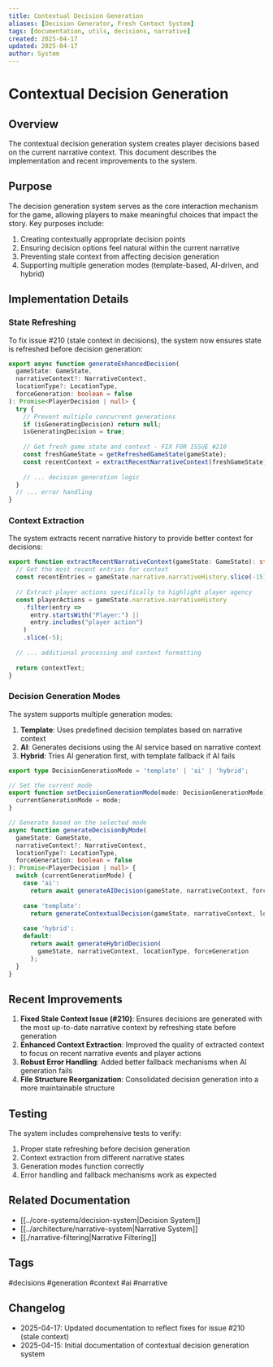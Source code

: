 ```yaml
---
title: Contextual Decision Generation
aliases: [Decision Generator, Fresh Context System]
tags: [documentation, utils, decisions, narrative]
created: 2025-04-17
updated: 2025-04-17
author: System
---
```


# Contextual Decision Generation

## Overview
The contextual decision generation system creates player decisions based on the current narrative context. This document describes the implementation and recent improvements to the system.

## Purpose
The decision generation system serves as the core interaction mechanism for the game, allowing players to make meaningful choices that impact the story. Key purposes include:

1. Creating contextually appropriate decision points
2. Ensuring decision options feel natural within the current narrative
3. Preventing stale context from affecting decision generation
4. Supporting multiple generation modes (template-based, AI-driven, and hybrid)

## Implementation Details

### State Refreshing
To fix issue #210 (stale context in decisions), the system now ensures state is refreshed before decision generation:

```typescript
export async function generateEnhancedDecision(
  gameState: GameState,
  narrativeContext?: NarrativeContext,
  locationType?: LocationType,
  forceGeneration: boolean = false
): Promise<PlayerDecision | null> {
  try {
    // Prevent multiple concurrent generations
    if (isGeneratingDecision) return null;
    isGeneratingDecision = true;
    
    // Get fresh game state and context - FIX FOR ISSUE #210
    const freshGameState = getRefreshedGameState(gameState);
    const recentContext = extractRecentNarrativeContext(freshGameState);
    
    // ... decision generation logic
  }
  // ... error handling
}
```

### Context Extraction
The system extracts recent narrative history to provide better context for decisions:

```typescript
export function extractRecentNarrativeContext(gameState: GameState): string {
  // Get the most recent entries for context
  const recentEntries = gameState.narrative.narrativeHistory.slice(-15);
  
  // Extract player actions specifically to highlight player agency
  const playerActions = gameState.narrative.narrativeHistory
    .filter(entry => 
      entry.startsWith("Player:") || 
      entry.includes("player action")
    )
    .slice(-5);
  
  // ... additional processing and context formatting
  
  return contextText;
}
```

### Decision Generation Modes
The system supports multiple generation modes:

1. **Template**: Uses predefined decision templates based on narrative context
2. **AI**: Generates decisions using the AI service based on narrative context
3. **Hybrid**: Tries AI generation first, with template fallback if AI fails

```typescript
export type DecisionGenerationMode = 'template' | 'ai' | 'hybrid';

// Set the current mode
export function setDecisionGenerationMode(mode: DecisionGenerationMode): void {
  currentGenerationMode = mode;
}

// Generate based on the selected mode
async function generateDecisionByMode(
  gameState: GameState,
  narrativeContext?: NarrativeContext,
  locationType?: LocationType,
  forceGeneration: boolean = false
): Promise<PlayerDecision | null> {
  switch (currentGenerationMode) {
    case 'ai': 
      return await generateAIDecision(gameState, narrativeContext, forceGeneration);
    
    case 'template':
      return generateContextualDecision(gameState, narrativeContext, locationType);
    
    case 'hybrid':
    default:
      return await generateHybridDecision(
        gameState, narrativeContext, locationType, forceGeneration
      );
  }
}
```

## Recent Improvements

1. **Fixed Stale Context Issue (#210)**: Ensures decisions are generated with the most up-to-date narrative context by refreshing state before generation
2. **Enhanced Context Extraction**: Improved the quality of extracted context to focus on recent narrative events and player actions
3. **Robust Error Handling**: Added better fallback mechanisms when AI generation fails
4. **File Structure Reorganization**: Consolidated decision generation into a more maintainable structure

## Testing

The system includes comprehensive tests to verify:

1. Proper state refreshing before decision generation
2. Context extraction from different narrative states
3. Generation modes function correctly
4. Error handling and fallback mechanisms work as expected

## Related Documentation
- [[../core-systems/decision-system|Decision System]]
- [[../architecture/narrative-system|Narrative System]]
- [[./narrative-filtering|Narrative Filtering]]

## Tags
#decisions #generation #context #ai #narrative

## Changelog
- 2025-04-17: Updated documentation to reflect fixes for issue #210 (stale context)
- 2025-04-15: Initial documentation of contextual decision generation system
